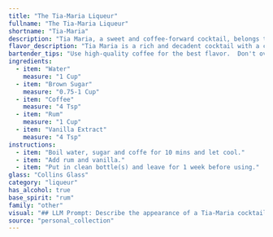 ```yaml
---
title: "The Tia-Maria Liqueur"
fullname: "The Tia-Maria Liqueur"
shortname: "Tia-Maria"
description: "Tia Maria, a sweet and coffee-forward cocktail, belongs to the **liqueur family**. Originating in Jamaica, its recipe is shrouded in legend, but it is believed to have been crafted by a noblewoman seeking to preserve her family's wealth during the island's turbulent past. "
flavor_description: "Tia Maria is a rich and decadent cocktail with a complex flavor profile. The coffee and rum create a strong, boozy base, while the brown sugar adds a sweet and mellow sweetness. The vanilla extract adds a subtle, warm note, rounding out the flavor profile. It's a smooth and satisfying drink with a lingering coffee aroma. "
bartender_tips: "Use high-quality coffee for the best flavor.  Don't over-steep the coffee, as it can become bitter.  For a richer flavor, use dark rum.  Ensure the brown sugar is fully dissolved before adding the rum, as it helps the sweetness meld with the other flavors.  A dash of cinnamon or nutmeg adds a warm complexity. "
ingredients:
  - item: "Water"
    measure: "1 Cup"
  - item: "Brown Sugar"
    measure: "0.75-1 Cup"
  - item: "Coffee"
    measure: "4 Tsp"
  - item: "Rum"
    measure: "1 Cup"
  - item: "Vanilla Extract"
    measure: "4 Tsp"
instructions:
  - item: "Boil water, sugar and coffe for 10 mins and let cool."
  - item: "Add rum and vanilla."
  - item: "Put in clean bottle(s) and leave for 1 week before using."
glass: "Collins Glass"
category: "liqueur"
has_alcohol: true
base_spirit: "rum"
family: "other"
visual: "## LLM Prompt: Describe the appearance of a Tia-Maria cocktail.**Imagine a cocktail glass filled with a rich, dark liquid. The color is a deep, almost black brown, like the finest coffee beans, with hints of amber shimmering through. The surface is smooth and inviting, with a slight oily sheen that reflects the light.  A thin layer of foam sits atop the liquid, adding a creamy texture and catching the light with a subtle sheen.  **Describe the visual elements of the Tia-Maria:*** **Color:** How deep is the brown? Are there any lighter shades or highlights?* **Clarity:** Is it transparent or slightly cloudy?* **Texture:** How does the foam look? Is it dense or airy?* **Shine:** Does it shimmer or have a specific type of sheen?* **Any garnish?** Does it have a cherry, orange peel, or any other adornment? **Use vivid language and create an evocative description of this iconic cocktail.** "
source: "personal_collection"
---
```


